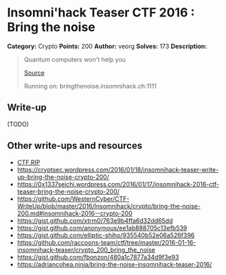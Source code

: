 # Insomni'hack Teaser CTF 2016 : Bring the noise

**Category:** Crypto
**Points:** 200
**Author:** veorg
**Solves:** 173
**Description:**

> Quantum computers won't help you
>
> [Source](./server-bd6a6586808ab28325de37276aa99357.py)
>
> Running on: bringthenoise.insomnihack.ch:1111


## Write-up

(TODO)

## Other write-ups and resources

* [CTF.RIP](https://ctf.rip/insomnihack-teaser-2016-bring-the-noise-crypto-200-pts/)
* <https://cryptsec.wordpress.com/2016/01/18/insomnihack-teaser-write-up-bring-the-noise-crypto-200/>
* <https://0x1337seichi.wordpress.com/2016/01/17/insomnihack-2016-ctf-teaser-bring-the-noise-crypto-200/>
* <https://github.com/WesternCyber/CTF-WriteUp/blob/master/2016/Insomnihack/crypto/bring-the-noise-200.md#insomnihack-2016--crypto-200>
* <https://gist.github.com/xtrm0/763e9b4ffa6d32dd65dd>
* <https://gist.github.com/anonymous/ee1ab888705c13efb539>
* <https://gist.github.com/elliptic-shiho/935540b52e06a526f396>
* <https://github.com/raccoons-team/ctf/tree/master/2016-01-16-insomnihack-teaser/crypto_200_bring_the_noise>
* <https://gist.github.com/fbonzon/480a1c7877a34d9f3e93>
* <https://adriancohea.ninja/bring-the-noise-insomnihack-teaser-2016/>
